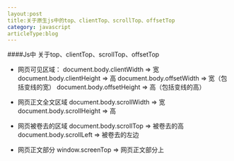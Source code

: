 ```yaml
---
layout:post
title:关于原生js中的top、clientTop、scrollTop、offsetTop
category: javascript
articleType:blog
---
```

####Js中 关于top、clientTop、scrollTop、offsetTop
- 网页可见区域：
	document.body.clientWidth => 宽
	document.body.clientHeight => 高
	document.body.offsetWidth  => 宽（包括变线的宽）
	document.body.offsetHeight => 高（包括变线的高）
	
- 网页正文全文区域
	document.body.scrollWidth => 宽
	document.body.scrollHeight => 高
	
- 网页被卷去的区域
	document.body.scrollTop => 被卷去的高
	document.body.scrollLeft => 被卷去的左边
	
- 网页正文部分
	window.screenTop => 网页正文部分上

